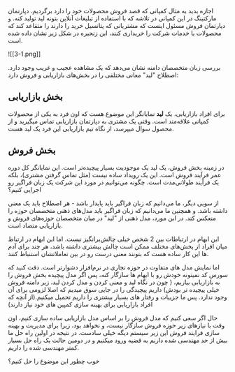 اجازه بدید به مثال کمپانی که قصد فروش محصولات خود را دارد برگردیم. دپارتمان مارکتینگ در این کمپانی در تلاشه که با استفاده از تبلیغات آنلاین بتونه لید تولید کنه. و دپارتمان فروش مسئول اینست که مشتریانی که پتانسیل خرید را دارند را متقاعد کند که محصولات یا خدمات شرکت را خریداری کنند، این زنجیره در شکل زیر نشان داده شده است.

![[3-1.png]]

بررسی زبان متخصصان دامنه نشان می‌دهد که یک مشاهده عجیب و غریب وجود دارد. اصطلاح "لید" معانی مختلفی را در بخش‌های بازاریابی و فروش دارد:
## بخش بازاریابی
برای افراد بازاریابی، یک **لید** نمایانگر این موضوع هست که اون فرد به یکی از محصولات کمپانی علاقه‌مند است. وقتی یک مشتری به دپارتمان بازاریابی تماس میگیرید و از محصول سوال میپرسد، از نگاه تیم بازاریابی این فرد یک لید هست.
## بخش فروش
در زمینه بخش فروش، یک لید یک موجودیت بسیار پیچیده‌تر است. این نمایانگر کل دوره عمر فرآیند فروش است. این یک رویداد ساده نیست (مثل تماس گرفتن مشتری)، بلکه یک فرآیند طولانی‌مدت است.
چگونه می‌توانیم در مورد این شرکت یک زبان فراگیر رو اجرایی کنیم؟

از سویی دیگر، ما می‌دانیم که زبان فراگیر باید پایدار باشد - هر اصطلاح باید یک معنی داشته باشد. و همچنین ما می‌دانیم که زبان فراگیر باید مدل‌های ذهنی متخصصان حوزه را منعکس کند. در این مورد، مدل ذهنی از "لید" در میان متخصصان حوزه‌های فروش و بازاریابی متضاد است.

این ابهام در ارتباطات بین 2 شخص خیلی چالش‌برانگیز نیست. اما این ابهام در ارتباط میان افراد از بخش‌های مختلف ممکن است چالش بیشتری داشته باشد، هر چند برای آدم ها این کار ساده هست که بتونند معنی درست رو در بین تعاملاتشان استنباط کنند.

اما نمایش مدل های متفاوت در حوزه تجاری در نرم‌افزار دشوارتر است. 
دقت کنید که سورس کد نمیتونه خودش رو با ابهام ها سازگار کنه، پس اگر مدل پیچیده بخش فروش را به بازاریابی بیاریم، ( چون در نگاه لید و معنی کردن و مدل کردن لید، زیر دامنه فروش خیلی پیچیده تر بودش) داریم پیچیدگی را در جایی سوق میدیم که اصلا لزومی برای آن وجود ندارد.
پس ما جزییات و رفتار های بسیار بیشتری را داریم تحمیل میکنیم.(از آنچه که افراد بازاریابی برای بهینه سازی کمپین های خود نیاز دارند) 

حال اگر سعی کنیم که مدل فروش را بر اساس مدل بازاریابی ساده سازی کنیم، اون وقت با نیازهای زیر حوزه فروش سازگار نیست، و نخواهد بود، زیرا برای مدیریت و بهینه سازی فرایند فروش این زیر سیستم دیگه خیلی سادست. در نتیجه در اولین راه حل ما بیش از حد مهندسی شده داریم به قضیه ورود میکنیم و در دومین حالت یک راه حل بسیار کمتر مهندسی شده  را داریم. 

خوب چطور این موضوع را حل کنیم؟
